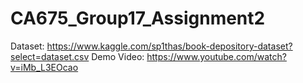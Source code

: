 # CA675_Group17_Assignment2
Dataset: https://www.kaggle.com/sp1thas/book-depository-dataset?select=dataset.csv
Demo Video: https://www.youtube.com/watch?v=iMb_L3EOcao
